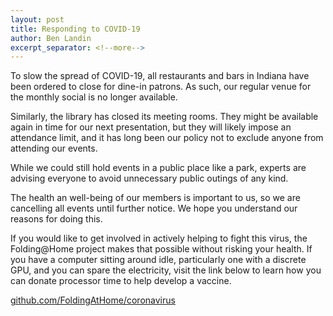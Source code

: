 ```yaml
---
layout: post
title: Responding to COVID-19
author: Ben Landin
excerpt_separator: <!--more-->
---
```


To slow the spread of COVID-19, all restaurants and bars in Indiana have been ordered to close for dine-in patrons. As such, our regular venue for the monthly social is no longer available.

Similarly, the library has closed its meeting rooms. They might be available again in time for our next presentation, but they will likely impose an attendance limit, and it has long been our policy not to exclude anyone from attending our events.

While we could still hold events in a public place like a park, experts are advising everyone to avoid unnecessary public outings of any kind.

The health an well-being of our members is important to us, so we are cancelling all events until further notice. We hope you understand our reasons for doing this.

If you would like to get involved in actively helping to fight this virus, the Folding@Home project makes that possible without risking your health. If you have a computer sitting around idle, particularly one with a discrete GPU, and you can spare the electricity, visit the link below to learn how you can donate processor time to help develop a vaccine.

[github.com/FoldingAtHome/coronavirus](https://github.com/FoldingAtHome/coronavirus)

<!--more-->
